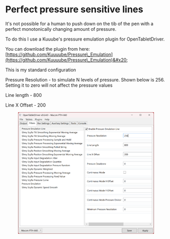 # Perfect pressure sensitive lines

It's not possible for a human to push down on the tib of the pen with a perfect monotonically changing amount of pressure.

To do this I use a Kuuube's pressure emulation plugin for OpenTabletDriver.

You can download the plugin from here: [https://github.com/Kuuuube/Pressure\_Emulation](https://github.com/Kuuuube/Pressure\_Emulation)&#x20;

This is my standard configuration

Pressure Resolution - to simulate N levels of pressure. Shown below is 256. Setting it to zero will not affect the pressure values

Line length - 800

Line X Offset - 200

<figure><img src="../.gitbook/assets/image.png" alt=""><figcaption></figcaption></figure>


